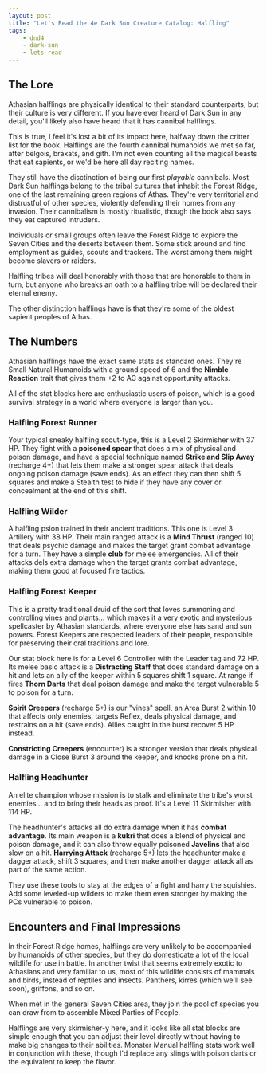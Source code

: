 ```yaml
---
layout: post
title: "Let's Read the 4e Dark Sun Creature Catalog: Halfling"
tags:
    - dnd4
    - dark-sun
    - lets-read
---
```


## The Lore

Athasian halflings are physically identical to their standard counterparts, but
their culture is very different. If you have ever heard of Dark Sun in any
detail, you'll likely also have heard that it has cannibal halflings.

This is true, I feel it's lost a bit of its impact here, halfway down the
critter list for the book. Halflings are the fourth cannibal humanoids we met so
far, after belgois, braxats, and gith. I'm not even counting all the magical
beasts that eat sapients, or we'd be here all day reciting names.

They still have the disctinction of being our first _playable_ cannibals. Most
Dark Sun halflings belong to the tribal cultures that inhabit the Forest Ridge,
one of the last remaining green regions of Athas. They're very territorial and
distrustful of other species, violently defending their homes from any
invasion. Their cannibalism is mostly ritualistic, though the book also says
they eat captured intruders.

Individuals or small groups often leave the Forest Ridge to explore the Seven
Cities and the deserts between them. Some stick around and find employment as
guides, scouts and trackers. The worst among them might become slavers or
raiders.

Halfling tribes will deal honorably with those that are honorable to them in
turn, but anyone who breaks an oath to a halfling tribe will be declared their
eternal enemy.

The other distinction halflings have is that they're some of the oldest sapient
peoples of Athas.

## The Numbers

Athasian halflings have the exact same stats as standard ones. They're Small
Natural Humanoids with a ground speed of 6 and the **Nimble Reaction** trait
that gives them +2 to AC against opportunity attacks.

All of the stat blocks here are enthusiastic users of poison, which is a good
survival strategy in a world where everyone is larger than you.

### Halfling Forest Runner

Your typical sneaky halfling scout-type, this is a Level 2 Skirmisher with 37
HP. They fight with a **poisoned spear** that does a mix of physical and poison
damage, and have a special technique named **Strike and Slip Away** (recharge
4+) that lets them make a stronger spear attack that deals ongoing poison damage
(save ends). As an effect they can then shift 5 squares and make a Stealth test
to hide if they have any cover or concealment at the end of this shift.

### Halfling Wilder

A halfling psion trained in their ancient traditions. This one is Level 3
Artillery with 38 HP. Their main ranged attack is a **Mind Thrust** (ranged 10)
that deals psychic damage and makes the target grant combat advantage for a
turn. They have a simple **club** for melee emergencies. All of their attacks
dels extra damage when the target grants combat advantage, making them good at
focused fire tactics.

### Halfling Forest Keeper

This is a pretty traditional druid of the sort that loves summoning and
controlling vines and plants... which makes it a very exotic and mysterious
spellcaster by Athasian standards, where everyone else has sand and sun
powers. Forest Keepers are respected leaders of their people, responsible for
preserving their oral traditions and lore.

Our stat block here is for a Level 6 Controller with the Leader tag and 72
HP. Its melee basic attack is a **Distracting Staff** that does standard damage
on a hit and lets an ally of the keeper within 5 squares shift 1 square. At
range if fires **Thorn Darts** that deal poison damage and make the target
vulnerable 5 to poison for a turn.

**Spirit Creepers** (recharge 5+) is our "vines" spell, an Area Burst 2 within
10 that affects only enemies, targets Reflex, deals physical damage, and
restrains on a hit (save ends). Allies caught in the burst recover 5 HP instead.

**Constricting Creepers** (encounter) is a stronger version that deals physical
damage in a Close Burst 3 around the keeper, and knocks prone on a hit.

### Halfling Headhunter

An elite champion whose mission is to stalk and eliminate the tribe's worst
enemies... and to bring their heads as proof. It's a Level 11 Skirmisher with
114 HP.

The headhunter's attacks all do extra damage when it has **combat
advantage**. Its main weapon is a **kukri** that does a blend of physical and
poison damage, and it can also throw equally poisoned **Javelins** that also
slow on a hit. **Harrying Attack** (recharge 5+) lets the headhunter make a
dagger attack, shift 3 squares, and then make another dagger attack all as part
of the same action.

They use these tools to stay at the edges of a fight and harry the
squishies. Add some leveled-up wilders to make them even stronger by making the
PCs vulnerable to poison.


## Encounters and Final Impressions

In their Forest Ridge homes, halflings are very unlikely to be accompanied by
humanoids of other species, but they do domesticate a lot of the local wildlife
for use in battle. In another twist that seems extremely exotic to Athasians and
very familiar to us, most of this wildlife consists of mammals and birds,
instead of reptiles and insects. Panthers, kirres (which we'll see soon),
griffons, and so on.

When met in the general Seven Cities area, they join the pool of species you can
draw from to assemble Mixed Parties of People.

Halflings are very skirmisher-y here, and it looks like all stat blocks are
simple enough that you can adjust their level directly without having to make
big changes to their abilities. Monster Manual halfling stats work well in
conjunction with these, though I'd replace any slings with poison darts or the
equivalent to keep the flavor.
